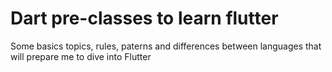 # Dart pre-classes to learn flutter

Some basics topics, rules, paterns and differences between languages that will prepare me to dive into Flutter
